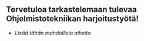 ## Tervetuloa tarkastelemaan tulevaa Ohjelmistotekniikan harjoitustyötä!

- *Lisää tähän mahdollisia aiheita*
